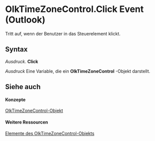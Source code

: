 
# OlkTimeZoneControl.Click Event (Outlook)

Tritt auf, wenn der Benutzer in das Steuerelement klickt.


## Syntax

 _Ausdruck_. **Click**

 _Ausdruck_ Eine Variable, die ein **OlkTimeZoneControl** -Objekt darstellt.


## Siehe auch


#### Konzepte


[OlkTimeZoneControl-Objekt](2138c4fe-1677-f4f0-1a60-dfac20cc1778.md)
#### Weitere Ressourcen


[Elemente des OlkTimeZoneControl-Objekts](http://msdn.microsoft.com/library/350ded4c-0118-c278-dabe-c6139aeba1e9%28Office.15%29.aspx)